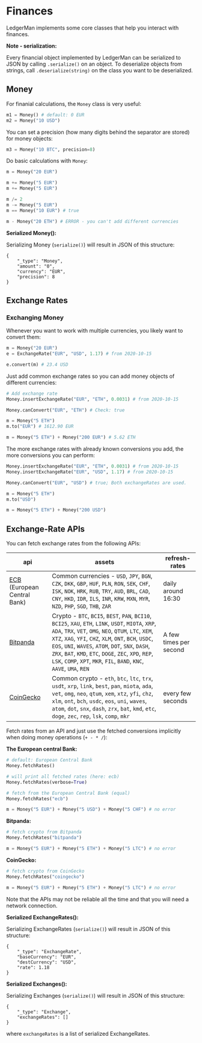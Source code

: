# Finances

LedgerMan implements some core classes that help you interact with finances.

**Note - serialization:**

Every financial object implemented by LedgerMan can be serialized to JSON by calling `.serialize()` on an object. To deserialize objects from strings, call `.deserialize(string)` on the class you want to be deserialized.

## Money

For finanial calculations, the `Money` class is very useful:

```python
m1 = Money() # default: 0 EUR
m2 = Money("10 USD")
```

You can set a precision (how many digits behind the separator are stored) for money objects:

```python
m3 = Money("10 BTC", precision=8)
```

Do basic calculations with `Money`:

```python
m = Money("20 EUR")

m += Money("5 EUR")
m += Money("5 EUR")

m /= 2
m -= Money("5 EUR")
m == Money("10 EUR") # true

m - Money("20 ETH") # ERROR - you can't add different currencies
```

**Serialized Money():**

Serializing Money (`serialize()`) will result in JSON of this structure:

```
{
    "_type": "Money",
    "amount": "0",
    "currency": "EUR",
    "precision": 8
}
```

## Exchange Rates

### Exchanging Money

Whenever you want to work with multiple currencies, you likely want to convert them:

```python
m = Money("20 EUR")
e = ExchangeRate("EUR", "USD", 1.17) # from 2020-10-15

e.convert(m) # 23.4 USD
```

Just add common exchange rates so you can add money objects of different currencies:

```python
# Add exchange rate
Money.insertExchangeRate("EUR", "ETH", 0.0031) # from 2020-10-15

Money.canConvert("EUR", "ETH") # Check: true

m = Money("5 ETH")
m.to("EUR") # 1612.90 EUR

m = Money("5 ETH") + Money("200 EUR") # 5.62 ETH
```

The more exchange rates with already known conversions you add, the more conversions you can perform:

```python
Money.insertExchangeRate("EUR", "ETH", 0.0031) # from 2020-10-15
Money.insertExchangeRate("EUR", "USD", 1.17) # from 2020-10-15

Money.canConvert("EUR", "USD") # true; Both exchangeRates are used.

m = Money("5 ETH")
m.to("USD")

m = Money("5 ETH") + Money("200 USD")
```

## Exchange-Rate APIs

You can fetch exchange rates from the following APIs:

| api | assets | refresh-rates |
|-|-|-|
| [ECB](https://www.ecb.europa.eu/stats/policy_and_exchange_rates/euro_reference_exchange_rates/html/index.en.html) (European Central Bank) | Common currencies - `USD`, `JPY`, `BGN`, `CZK`, `DKK`, `GBP`, `HUF`, `PLN`, `RON`, `SEK`, `CHF`, `ISK`, `NOK`, `HRK`, `RUB`, `TRY`, `AUD`, `BRL`, `CAD`, `CNY`, `HKD`, `IDR`, `ILS`, `INR`, `KRW`, `MXN`, `MYR`, `NZD`, `PHP`, `SGD`, `THB`, `ZAR` | daily around 16:30 |
| [Bitpanda](https://www.bitpanda.com/en) | Crypto - `BTC`, `BCI5`, `BEST`, `PAN`, `BCI10`, `BCI25`, `XAU`, `ETH`, `LINK`, `USDT`, `MIOTA`, `XRP`, `ADA`, `TRX`, `VET`, `OMG`, `NEO`, `QTUM`, `LTC`, `XEM`, `XTZ`, `XAG`, `YFI`, `CHZ`, `XLM`, `ONT`, `BCH`, `USDC`, `EOS`, `UNI`, `WAVES`, `ATOM`, `DOT`, `SNX`, `DASH`, `ZRX`, `BAT`, `KMD`, `ETC`, `DOGE`, `ZEC`, `XPD`, `REP`, `LSK`, `COMP`, `XPT`, `MKR`, `FIL`, `BAND`, `KNC`, `AAVE`, `UMA`, `REN` | A few times per second |
| [CoinGecko](https://www.coingecko.com/en) | Common crypto - `eth`, `btc`, `ltc`, `trx`, `usdt`, `xrp`, `link`, `best`, `pan`, `miota`, `ada`, `vet`, `omg`, `neo`, `qtum`, `xem`, `xtz`, `yfi`, `chz`, `xlm`, `ont`, `bch`, `usdc`, `eos`, `uni`, `waves`, `atom`, `dot`, `snx`, `dash`, `zrx`, `bat`, `kmd`, `etc`, `doge`, `zec`, `rep`, `lsk`, `comp`, `mkr` | every few seconds |

Fetch rates from an API and just use the fetched conversions implicitly when doing money operations (`+ - * /`):

**The European central Bank:**

```python
# default: European Central Bank
Money.fetchRates()

# will print all fetched rates (here: ecb)
Money.fetchRates(verbose=True)

# fetch from the European Central Bank (equal)
Money.fetchRates("ecb")

m = Money("5 EUR") + Money("5 USD") + Money("5 CHF") # no error
```

**Bitpanda:**

```python
# fetch crypto from Bitpanda
Money.fetchRates("bitpanda")

m = Money("5 EUR") + Money("5 ETH") + Money("5 LTC") # no error
```

**CoinGecko:**

```python
# fetch crypto from CoinGecko
Money.fetchRates("coingecko")

m = Money("5 EUR") + Money("5 ETH") + Money("5 LTC") # no error
```

Note that the APIs may not be reliable all the time and that you will need a network connection.

**Serialized ExchangeRates():**

Serializing ExchangeRates (`serialize()`) will result in JSON of this structure:

```
{
    "_type": "ExchangeRate",
    "baseCurrency": "EUR",
    "destCurrency": "USD",
    "rate": 1.18
}
```

**Serialized Exchanges():**

Serializing Exchanges (`serialize()`) will result in JSON of this structure:

```
{
    "_type": "Exchange",
    "exchangeRates": []
}
```

where `exchangeRates` is a list of serialized ExchangeRates.
